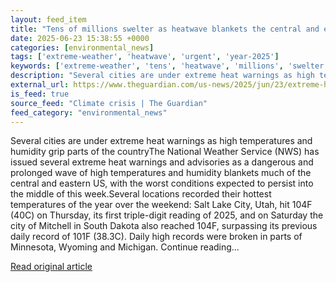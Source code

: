```yaml
---
layout: feed_item
title: "Tens of millions swelter as heatwave blankets the central and eastern US"
date: 2025-06-23 15:38:55 +0000
categories: [environmental_news]
tags: ['extreme-weather', 'heatwave', 'urgent', 'year-2025']
keywords: ['extreme-weather', 'tens', 'heatwave', 'millions', 'swelter', 'urgent', 'year-2025']
description: "Several cities are under extreme heat warnings as high temperatures and humidity grip parts of the countryThe National Weather Service (NWS) has issued sever..."
external_url: https://www.theguardian.com/us-news/2025/jun/23/extreme-heat-warning-advisory
is_feed: true
source_feed: "Climate crisis | The Guardian"
feed_category: "environmental_news"
---
```


Several cities are under extreme heat warnings as high temperatures and humidity grip parts of the countryThe National Weather Service (NWS) has issued several extreme heat warnings and advisories as a dangerous and prolonged wave of high temperatures and humidity blankets much of the central and eastern US, with the worst conditions expected to persist into the middle of this week.Several locations recorded their hottest temperatures of the year over the weekend: Salt Lake City, Utah, hit 104F (40C) on Thursday, its first triple-digit reading of 2025, and on Saturday the city of Mitchell in South Dakota also reached 104F, surpassing its previous daily record of 101F (38.3C). Daily high records were broken in parts of Minnesota, Wyoming and Michigan. Continue reading...

[Read original article](https://www.theguardian.com/us-news/2025/jun/23/extreme-heat-warning-advisory)
